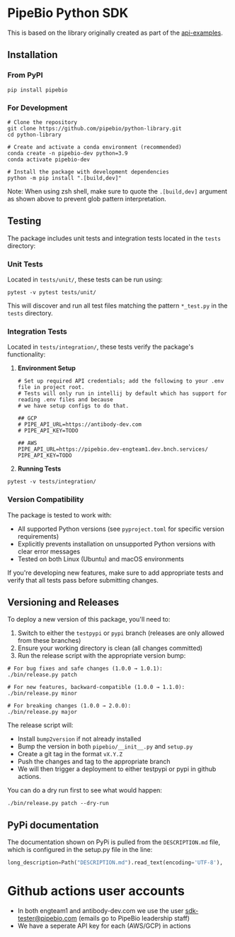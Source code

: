# PipeBio Python SDK

This is based on the library originally created as part of the [api-examples](https://github.com/pipebio/api-examples).

## Installation

### From PyPI
```shell
pip install pipebio
```

### For Development
```shell
# Clone the repository
git clone https://github.com/pipebio/python-library.git
cd python-library

# Create and activate a conda environment (recommended)
conda create -n pipebio-dev python=3.9
conda activate pipebio-dev

# Install the package with development dependencies
python -m pip install ".[build,dev]"
```

Note: When using zsh shell, make sure to quote the `.[build,dev]` argument as shown above to prevent glob pattern interpretation.




## Testing
The package includes unit tests and integration tests located in the `tests` directory:

### Unit Tests
Located in `tests/unit/`, these tests can be run using:
```shell
pytest -v pytest tests/unit/
```

This will discover and run all test files matching the pattern `*_test.py` in the `tests` directory.

### Integration Tests
Located in `tests/integration/`, these tests verify the package's functionality:

1. **Environment Setup**
   ```shell
   # Set up required API credentials; add the following to your .env file in project root.
   # Tests will only run in intellij by default which has support for reading .env files and because
   # we have setup configs to do that.
   
   ## GCP
   # PIPE_API_URL=https://antibody-dev.com
   # PIPE_API_KEY=TODO
   
   ## AWS
   PIPE_API_URL=https://pipebio.dev-engteam1.dev.bnch.services/
   PIPE_API_KEY=TODO
   ```

2. **Running Tests**
```shell
pytest -v tests/integration/
```

### Version Compatibility
The package is tested to work with:
- All supported Python versions (see `pyproject.toml` for specific version requirements)
- Explicitly prevents installation on unsupported Python versions with clear error messages
- Tested on both Linux (Ubuntu) and macOS environments

If you're developing new features, make sure to add appropriate tests and verify that all tests pass before submitting changes.

## Versioning and Releases
To deploy a new version of this package, you'll need to:

1. Switch to either the `testpypi` or `pypi` branch (releases are only allowed from these branches)
2. Ensure your working directory is clean (all changes committed)
3. Run the release script with the appropriate version bump:

```shell
# For bug fixes and safe changes (1.0.0 → 1.0.1):
./bin/release.py patch

# For new features, backward-compatible (1.0.0 → 1.1.0):
./bin/release.py minor

# For breaking changes (1.0.0 → 2.0.0):
./bin/release.py major
```

The release script will:
- Install `bump2version` if not already installed
- Bump the version in both `pipebio/__init__.py` and `setup.py`
- Create a git tag in the format `vX.Y.Z`
- Push the changes and tag to the appropriate branch
- We will then trigger a deployment to either testpypi or pypi in github actions.

You can do a dry run first to see what would happen:
```shell
./bin/release.py patch --dry-run
```

## PyPi documentation
The documentation shown on PyPi is pulled from the `DESCRIPTION.md` file, which is configured in the setup.py file in the line:
```python
long_description=Path("DESCRIPTION.md").read_text(encoding='UTF-8'),
```

# Github actions user accounts
- In both engteam1 and antibody-dev.com we use the user sdk-tester@pipebio.com (emails go to PipeBio leadership staff)
- We have a seperate API key for each (AWS/GCP) in actions